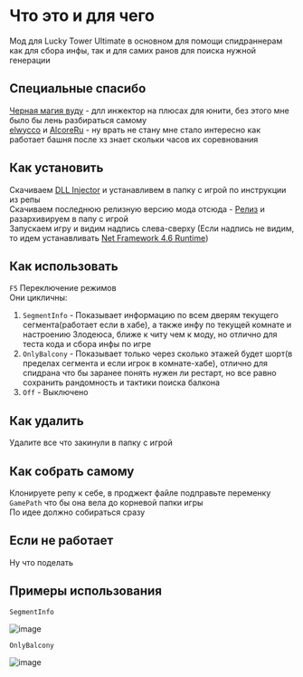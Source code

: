 # Что это и для чего

Мод для Lucky Tower Ultimate в основном для помощи спидраннерам как для сбора инфы, так и для самих ранов для поиска нужной генерации

## Специальные спасибо
[Черная магия вуду](https://github.com/avail/UnityAssemblyInjector) - длл инжектор на плюсах для юнити, без этого мне было бы лень разбираться самому  
[elwycco](https://www.twitch.tv/elwycco) и [AlcoreRu](https://www.twitch.tv/alcoreru) - ну врать не стану мне стало интересно как работает башня после хз знает скольки часов их соревнования

## Как установить

Скачиваем [DLL Injector](https://github.com/avail/UnityAssemblyInjector) и устанавливем в папку с игрой по инструкции из репы  
Скачиваем последнюю релизную версию мода отсюда - [Релиз](https://github.com/sloosli/LuckyRunner/releases) и разархивируем в папу с игрой  
Запускаем игру и видим надпись слева-сверху (Если надпись не видим, то идем устанавливать [Net Framework 4.6 Runtime](https://dotnet.microsoft.com/en-us/download/dotnet-framework/net462))

## Как использовать

`F5` Переключение режимов  
Они цикличны:
1) `SegmentInfo` - Показывает информацию по всем дверям текущего сегмента(работает если в хабе), а также инфу по текущей комнате и настроению Злодеюса, ближе к читу чем к моду, но отлично для теста кода и сбора инфы по игре
3) `OnlyBalcony` - Показывает только через сколько этажей будет шорт(в пределах сегмента и если игрок в комнате-хабе), отлично для спидрана что бы заранее понять нужен ли рестарт, но все равно сохранить рандомность и тактики поиска балкона
4) `Off` - Выключено

## Как удалить
Удалите все что закинули в папку с игрой

## Как собрать самому
Клонируете репу к себе, в проджект файле подправьте переменку `GamePath` что бы она вела до корневой папки игры  
По идее должно собираться сразу

## Если не работает
Ну что поделать

## Примеры использования 

`SegmentInfo`

![image](https://github.com/user-attachments/assets/30eb595d-808a-47a1-8bfe-80a264790cbb)

`OnlyBalcony`

![image](https://github.com/user-attachments/assets/6bbddebd-a0b9-4008-bc42-3c0f57f31263)

